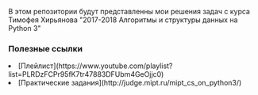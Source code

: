 В этом репозитории будут представленны мои решения задач с курса Тимофея Хирьянова "2017-2018 Алгоритмы и структуры данных на Python 3"

<h3> Полезные ссылки </h3>
<li>
	[Плейлист](https://www.youtube.com/playlist?list=PLRDzFCPr95fK7tr47883DFUbm4GeOjjc0)
</li>
<li>
	[Практические задания](http://judge.mipt.ru/mipt_cs_on_python3/)
</li>